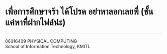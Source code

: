 # เพื่อการศึกษาจร้า ได้โปรด อย่าหาลอกเลยพี่  (ชั้นแค่หาที่ฝากไฟล์น่ะ)
---

06016409 PHYSICAL COMPUTING  
School of Information Technology, KMITL
